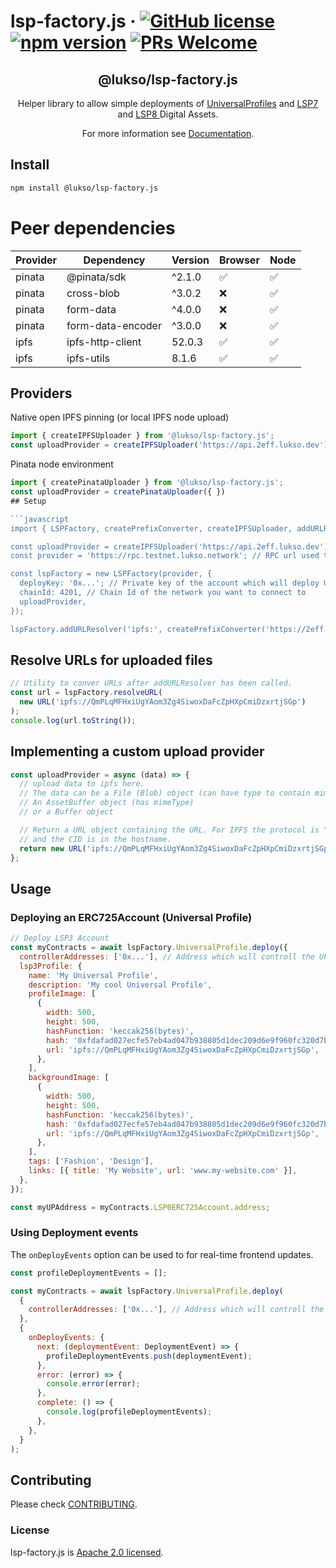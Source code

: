 # lsp-factory.js &middot; [![GitHub license](https://img.shields.io/badge/license-Apache-blue.svg)](./LICENSE) [![npm version](https://img.shields.io/npm/v/@lukso/lsp-factory.js.svg?style=flat)](https://www.npmjs.com/package/@lukso/lsp-factory.js) [![PRs Welcome](https://img.shields.io/badge/PRs-welcome-brightgreen.svg)](https://github.com/lukso-network/tools-lsp-factory/pulls)

<p align="center">
 <h2 align="center"><strong>@lukso/lsp-factory.js</strong></h2>
 <p align="center">Helper library to allow simple deployments of <a href="https://github.com/lukso-network/LIPs/blob/main/LSPs/LSP-0-ERC725Account.md">UniversalProfiles</a> and <a href="https://github.com/lukso-network/LIPs/blob/main/LSPs/LSP-4-DigitalCertificate.md">LSP7</a> and <a href="https://github.com/lukso-network/LIPs/blob/main/LSPs/LSP-8-IdentifiableDigitalAsset.md">LSP8 </a>Digital Assets.</p>
</p>

<p align="center">For more information see <a href="https://docs.lukso.tech/tools/lsp-factoryjs/getting-started">Documentation</a>.</p>

## Install

```bash
npm install @lukso/lsp-factory.js
```

# Peer dependencies

| Provider | Dependency        | Version | Browser | Node |
| -------- | ----------------- | ------- | ------- | ---- |
| pinata   | @pinata/sdk       | ^2.1.0  | ✅      | ✅   |
| pinata   | cross-blob        | ^3.0.2  | ❌      | ✅   |
| pinata   | form-data         | ^4.0.0  | ❌      | ✅   |
| pinata   | form-data-encoder | ^3.0.0  | ❌      | ✅   |
| ipfs     | ipfs-http-client  | 52.0.3  | ✅      | ✅   |
| ipfs     | ipfs-utils        | 8.1.6   | ✅      | ✅   |

## Providers

Native open IPFS pinning (or local IPFS node upload)

```javascript
import { createIPFSUploader } from '@lukso/lsp-factory.js';
const uploadProvider = createIPFSUploader('https://api.2eff.lukso.dev');
```

Pinata node environment

````javascript
import { createPinataUploader } from '@lukso/lsp-factory.js';
const uploadProvider = createPinataUploader({ })
## Setup

```javascript
import { LSPFactory, createPrefixConverter, createIPFSUploader, addURLResolver, resolveURL } from '@lukso/lsp-factory.js';

const uploadProvider = createIPFSUploader('https://api.2eff.lukso.dev')
const provider = 'https://rpc.testnet.lukso.network'; // RPC url used to connect to the network

const lspFactory = new LSPFactory(provider, {
  deployKey: '0x...'; // Private key of the account which will deploy UPs
  chainId: 4201, // Chain Id of the network you want to connect to
  uploadProvider,
});

lspFactory.addURLResolver('ipfs:', createPrefixConverter('https://2eff.lukso.dev/ipfs'))

````

## Resolve URLs for uploaded files

```javascript
// Utility to conver URLs after addURLResolver has been called.
const url = lspFactory.resolveURL(
  new URL('ipfs://QmPLqMFHxiUgYAom3Zg4SiwoxDaFcZpHXpCmiDzxrtjSGp')
);
console.log(url.toString());
```

## Implementing a custom upload provider

```javascript
const uploadProvider = async (data) => {
  // upload data to ipfs here.
  // The data can be a File (Blob) object (can have type to contain mime information)
  // An AssetBuffer object (has mimeType)
  // or a Buffer object

  // Return a URL object containing the URL. For IPFS the protocol is "ipfs:"
  // and the CID is in the hostname.
  return new URL('ipfs://QmPLqMFHxiUgYAom3Zg4SiwoxDaFcZpHXpCmiDzxrtjSGp');
};
```

## Usage

### Deploying an ERC725Account (Universal Profile)

```javascript
// Deploy LSP3 Account
const myContracts = await lspFactory.UniversalProfile.deploy({
  controllerAddresses: ['0x...'], // Address which will controll the UP
  lsp3Profile: {
    name: 'My Universal Profile',
    description: 'My cool Universal Profile',
    profileImage: [
      {
        width: 500,
        height: 500,
        hashFunction: 'keccak256(bytes)',
        hash: '0xfdafad027ecfe57eb4ad047b938805d1dec209d6e9f960fc320d7b9b11cbed14',
        url: 'ipfs://QmPLqMFHxiUgYAom3Zg4SiwoxDaFcZpHXpCmiDzxrtjSGp',
      },
    ],
    backgroundImage: [
      {
        width: 500,
        height: 500,
        hashFunction: 'keccak256(bytes)',
        hash: '0xfdafad027ecfe57eb4ad047b938805d1dec209d6e9f960fc320d7b9b11cbed14',
        url: 'ipfs://QmPLqMFHxiUgYAom3Zg4SiwoxDaFcZpHXpCmiDzxrtjSGp',
      },
    ],
    tags: ['Fashion', 'Design'],
    links: [{ title: 'My Website', url: 'www.my-website.com' }],
  },
});

const myUPAddress = myContracts.LSP0ERC725Account.address;
```

### Using Deployment events

The `onDeployEvents` option can be used to for real-time frontend updates.

```javascript
const profileDeploymentEvents = [];

const myContracts = await lspFactory.UniversalProfile.deploy(
  {
    controllerAddresses: ['0x...'], // Address which will controll the UP
  },
  {
    onDeployEvents: {
      next: (deploymentEvent: DeploymentEvent) => {
        profileDeploymentEvents.push(deploymentEvent);
      },
      error: (error) => {
        console.error(error);
      },
      complete: () => {
        console.log(profileDeploymentEvents);
      },
    },
  }
);
```

## Contributing

Please check [CONTRIBUTING](./CONTRIBUTING.md).

### License

lsp-factory.js is [Apache 2.0 licensed](./LICENSE).
